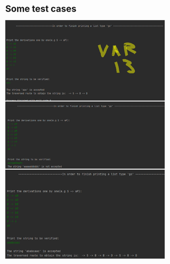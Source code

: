 # **Some test cases** 

![](screenshots/var13.png)
![](screenshots/scr1.png)
![](screenshots/scr2.png)
